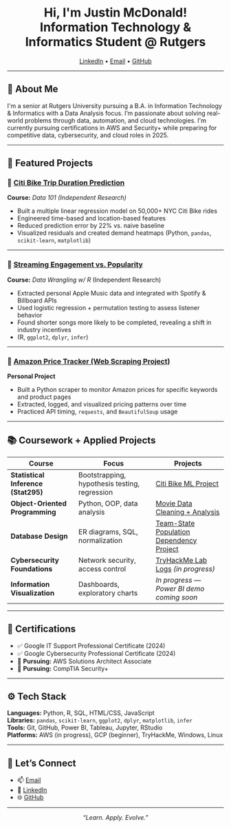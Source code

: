 <h1 align="center">Hi, I'm Justin McDonald! <br/>Information Technology & Informatics Student @ Rutgers</h1>

<p align="center">
  <a href="https://www.linkedin.com/in/-justinmcdonald/">LinkedIn</a> •
  <a href="mailto:justmcdonald03@gmail.com">Email</a> •
  <a href="https://github.com/justmcdonald03">GitHub</a>
</p>

---

## 💼 About Me

I'm a senior at Rutgers University pursuing a B.A. in Information Technology & Informatics with a Data Analysis focus. I’m passionate about solving real-world problems through data, automation, and cloud technologies. I'm currently pursuing certifications in AWS and Security+ while preparing for competitive data, cybersecurity, and cloud roles in 2025.

---

## 🚀 Featured Projects

### 📍 [Citi Bike Trip Duration Prediction](https://github.com/jmcdonaldseeds/citi-bike-prediction)
**Course:** *Data 101 (Independent Research)*  
- Built a multiple linear regression model on 50,000+ NYC Citi Bike rides  
- Engineered time-based and location-based features  
- Reduced prediction error by 22% vs. naive baseline  
- Visualized residuals and created demand heatmaps (Python, `pandas`, `scikit-learn`, `matplotlib`)

---

### 🎵 [Streaming Engagement vs. Popularity](https://github.com/justmcdonald03/apple-music-analysis)
**Course:** *Data Wrangling w/ R* (Independent Research)  
- Extracted personal Apple Music data and integrated with Spotify & Billboard APIs  
- Used logistic regression + permutation testing to assess listener behavior  
- Found shorter songs more likely to be completed, revealing a shift in industry incentives  
- (R, `ggplot2`, `dplyr`, `infer`)

---

### 🛒 [Amazon Price Tracker (Web Scraping Project)](https://github.com/justmcdonald03/amazon-scraper)
**Personal Project**  
- Built a Python scraper to monitor Amazon prices for specific keywords and product pages  
- Extracted, logged, and visualized pricing patterns over time  
- Practiced API timing, `requests`, and `BeautifulSoup` usage

---

## 📚 Coursework + Applied Projects

| Course | Focus | Projects |
|--------|-------|-----------------|
| **Statistical Inference (Stat295)** | Bootstrapping, hypothesis testing, regression | [Citi Bike ML Project](https://github.com/justmcdonald03/citi-bike-prediction) |
| **Object-Oriented Programming** | Python, OOP, data analysis | [Movie Data Cleaning + Analysis](https://github.com/justmcdonald03/movie-data-cleaning) |
| **Database Design** | ER diagrams, SQL, normalization | [Team-State Population Dependency Project](https://github.com/justmcdonald03/team-state-db) |
| **Cybersecurity Foundations** | Network security, access control | [TryHackMe Lab Logs](https://github.com/justmcdonald03/thm-labs) *(in progress)* |
| **Information Visualization** | Dashboards, exploratory charts | *In progress — Power BI demo coming soon* |

---

## 📜 Certifications

- ✅ Google IT Support Professional Certificate (2024)  
- ✅ Google Cybersecurity Professional Certificate (2024)  
- 🔄 **Pursuing:** AWS Solutions Architect Associate  
- 🔄 **Pursuing:** CompTIA Security+

---

## ⚙️ Tech Stack

**Languages:** Python, R, SQL, HTML/CSS, JavaScript  
**Libraries:** `pandas`, `scikit-learn`, `ggplot2`, `dplyr`, `matplotlib`, `infer`  
**Tools:** Git, GitHub, Power BI, Tableau, Jupyter, RStudio  
**Platforms:** AWS (in progress), GCP (beginner), TryHackMe, Windows, Linux

---

## 🤝 Let’s Connect

- 📫 [Email](mailto:justmcdonald03@gmail.com)  
- 💼 [LinkedIn](https://www.linkedin.com/in/-justinmcdonald/)  
- 🌐 [GitHub](https://github.com/justmcdonald03)

---

<p align="center"><i>“Learn. Apply. Evolve.”</i></p>
